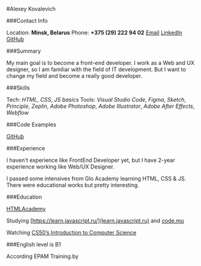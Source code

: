 #Alexey Kovalevich


###Contact Info

Location: **Minsk, Belarus**
Phone: **+375 (29) 222 94 02**
[Email](belshina25@gmail.com) [LinkedIn](https://www.linkedin.com/in/alexkovalevich27/) [GitHub](https://github.com/Alexey-Kovalevich)


###Summary

My main goal is to become a front-end developer. I work as a Web and UX designer, so I am familiar with the field of IT development. But I want to change my field and become a really good developer.


###Skills

Tech: *HTML*, *CSS*, *JS basics*
Tools: *Visual Studio Code*, *Figma*, *Sketch*, *Principle*, *Zeplin*, *Adobe Photoshop*, *Adobe Illustrator*, *Adobe After Effects*, *Webflow*


###Code Examples

[GitHub](https://github.com/Alexey-Kovalevich)


###Experience

I haven't experience like FrontEnd Developer yet, but I have 2-year experience working like Web/UX Designer.

I passed some intensives from Glo Academy learning HTML, CSS & JS. There were educational works but pretty interesting.


###Education

[HTMLAcademy](https://htmlacademy.ru/profile/id1249951)

Studying [https://learn.javascript.ru/](learn.javascript.ru) and [code.mu](http://code.mu/ru/javascript/book/prime/)

Watching [CS50’s Introduction to Computer Science](https://www.edx.org/course/cs50s-introduction-to-computer-science)


###English level is B1

According EPAM Training.by